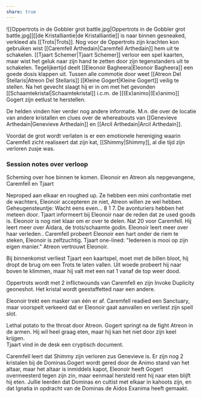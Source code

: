 ```yaml
---
share: true
---
```

![[Oppertrots in de Gobbler grot battle.jpg|Oppertrots in de Gobbler grot battle.jpg]][[de Kristalliantie|de Kristalliantie]] 
is naar binnen gesneaked, verkleed als [[Trots|Trots]]. Nog voor de Oppertrots zijn krachten kon gebruiken wist [[Caremfell Arthedain|Caremfell Arthedain]] hem uit te schakelen. [[Tjaart Schemer|Tjaart Schemer]] verloor een spel kaarten, maar wist het geluk naar zijn hand te zetten door zijn tegenstanders uit te schakelen. Tegelijkertijd deelt [[Eleonoir Bagheera|Eleonoir Bagheera]] een goede dosis klappen uit. Tussen alle commotie door weet [[Atreon Del Stellaris|Atreon Del Stellaris]] [[Kleine Gogert|Kleine Gogert]] veilig te stellen. Na het gevecht slaagt hij er in om met het gevonden [[Schaamtekristal|Schaamtekristal]] i.c.m. de [[(Ex)animo|(Ex)animo]] Gogert zijn eetlust te herstellen.

De helden vinden hier verder nog andere informatie. M.n. die over de locatie van andere kristallen en clues over de whereabouts van [[Genevieve Arthedain|Genevieve Arthedain]] en [[Arcil Arthedain|Arcil Arthedain]].

Voordat de grot wordt verlaten is er een emotionele hereniging waarin Caremfell zicht realiseert dat zijn kat, [[Shimmy|Shimmy]], al die tijd zijn verloren zusje was.

### Session notes over verloop

Scheming over hoe binnen te komen. Eleonoir en Atreon als nepgevangene, Caremfell en Tjaart

Neproped aan elkaar en roughed up. Ze hebben een mini confrontatie met de wachters, Eleonoir accepteren ze niet, Atreon willen ze wel hebben. Geheugensteuntje: Wacht eens even… 8 1 7. De avonturiers hebben het meteen door. Tjaart informeert bij Eleonoir naar de reden dat ze used goods is. Eleonoir is nog niet klaar om er over te delen. Nat 20 voor Caremfell. Hij leert meer over Aidara, de trots/schaamte godin. Eleonoir leert meer over haar verleden.. Caremfell probeert Eleonoir een hart onder de riem te steken, Eleonoir is zelfzuchtig. Tjaart one-lined: "Iedereen is mooi op zijn eigen manier." Atreon vertrouwt Eleonoir.

  
Bij binnenkomst verliest Tjaart een kaartspel, moet met de billen bloot, hij dropt de brug om een Trots te laten vallen. Uit woede probeert hij naar boven te klimmen, maar hij valt met een nat 1 vanaf de top weer dood.  
  
Oppertrots wordt met 2 inflictwounds van Caremfell en zijn Invoke Duplicity geoneshot. Het kristal wordt geestaffetted naar een andere.  
  
Eleonoir trekt een masker van één er af. Caremfell readied een Sanctuary, maar voorspelt verkeerd dat er Eleonoir gaat aanvallen en verliest zijn spell slot.
  
Lethal potato to the throat door Atreon. Gogert springt na de fight Atreon in de armen. Hij wil heel graag eten, maar hij kan het niet door zijn keel krijgen.     
Tjaart vind in de desk een cryptisch document.

Caremfell leert dat Shimmy zijn verloren zus Genevieve is. Er zijn nog 2 kristalen bij de Dominas.Gogert wordt gered door de Animo stand van het altaar, maar het altaar is inmiddels kapot, Eleonoir heeft Gogert overmeesterd tegen zijn zin, maar eenmaal hersteld rent hij naar eten blijft hij eten. Jullie leerden dat Dominas en cultist met elkaar in kahoots zijn, en dat Ignatia in opdracht van de Dominas de Aidos Exanima heeft gemaakt.  

